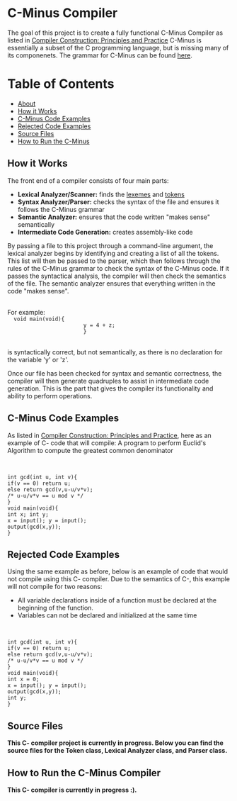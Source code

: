 <h1 id="about"><b>C-Minus Compiler</b></h1>

<p>The goal of this project is to create a fully functional C-Minus Compiler as listed in <a href="https://www.amazon.com/Compiler-Construction-Principles-Kenneth-Louden/dp/0534939724">Compiler Construction: Principles and Practice</a>
    C-Minus is essentially a subset of the C programming language, but is missing many of its componenets. The grammar for C-Minus can be found
    <a href="http://www.csci-snc.com/ExamplesX/C-Syntax.pdf">here</a>.
    
<h1 id="toc">Table of Contents</h2>
<ul>
    <li><a href="#about">About</a></li>
    <li><a href="#howitworks">How it Works</a></li>
    <li><a href="#cminusexamples">C-Minus Code Examples</a></li>
    <li><a href="rejectedcode">Rejected Code Examples</a></li>
    <li><a href="sourcefiles">Source Files</a></li>
    <li><a href="runcode">How to Run the C-Minus</a></li>
</ul>
    
<h2 id="howitworks">How it Works</h2>
<p>The front end of a compiler consists of four main parts:
     <ul>
      <li><b>Lexical Analyzer/Scanner:</b> finds the <a href="https://en.wikipedia.org/wiki/Lexical_analysis#Lexeme">lexemes</a> and <a href="https://en.wikipedia.org/wiki/Lexical_analysis#Token">tokens</a></li>
      <li><b>Syntax Analyzer/Parser:</b> checks the syntax of the file and ensures it follows the C-Minus grammar</li>
      <li><b>Semantic Analyzer:</b> ensures that the code written "makes sense" semantically</li> 
      <li><b>Intermediate Code Generation:</b> creates assembly-like code</li></ul>

By passing a file to this project through a command-line argument, the lexical analyzer begins by identifying and creating a list of all the tokens. This list will then be passed to the parser, which then
follows through the rules of the C-Minus grammar to check the syntax of the C-Minus code. If it passes the syntactical analysis, the compiler will then
check the semantics of the file. The semantic analyzer ensures that everything written in the code "makes sense".</p>
<p><br>          For example:<br>
       <code>  void main(void){
                        y = 4 + z;
                        } </code></p><br>
is syntactically correct, but not semantically, as there is no declaration for the variable 'y' or 'z'.</p>
<p>Once our file has been checked for syntax and semantic correctness, the compiler will then generate quadruples to assist in intermediate code generation. This is the part that gives the compiler its functionality and ability to perform operations.</p>

<h2 id="cminusexamples">C-Minus Code Examples</h2>
<p>As listed in  <a href="https://www.amazon.com/Compiler-Construction-Principles-Kenneth-Louden/dp/0534939724">Compiler Construction: Principles and Practice</a>, here as an example of C- code that will compile: A program to perform Euclid's Algorithm to compute the greatest common denominator</p><br>
    

    int gcd(int u, int v){
    if(v == 0) return u;
    else return gcd(v,u-u/v*v);
    /* u-u/v*v == u mod v */
    }
    void main(void){
    int x; int y;
    x = input(); y = input();
    output(gcd(x,y));
    }

    
<h2 id="rejectedcode">Rejected Code Examples</h2>
<p>Using the same example as before, below is an example of code that would not compile using this C- compiler. Due to the semantics of C-, this example will not compile for two reasons: 
<ul>
    <li>All variable declarations inside of a function must be declared at the beginning of the function.</li>
    <li>Variables can not be declared and initialized at the same time</li>
</ul>
</p><br>

    int gcd(int u, int v){
    if(v == 0) return u;
    else return gcd(v,u-u/v*v);
    /* u-u/v*v == u mod v */
    }
    void main(void){
    int x = 0; 
    x = input(); y = input();
    output(gcd(x,y));
    int y;
    }
    
<h2 id="sourcefiles">Source Files</h2>
<b>This C- compiler project is currently in progress. Below you can find the source files for the Token class, Lexical Analyzer class, and Parser class.</b>

<h2 id="runcode">How to Run the C-Minus Compiler</h2>
<b>This C- compiler is currently in progress :).</b>
